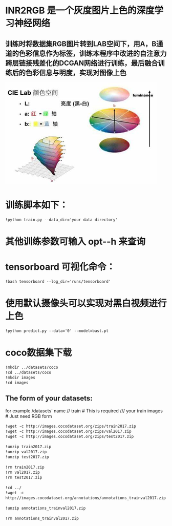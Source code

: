 # INR2RGB 是一个灰度图片上色的深度学习神经网络
## 训练时将数据集RGB图片转到LAB空间下，用A，B通道的色彩信息作为标签，训练本程序中改进的自注意力跨层链接残差化的DCGAN网络进行训练，最后融合训练后的色彩信息与明度，实现对图像上色
![img_1.png](img_1.png)
# 训练脚本如下：
    !python train.py --data_dir='your data directory'
# 其他训练参数可输入 opt--h 来查询
# tensorboard 可视化命令：
    !bash tensorboard --log_dir='runs/tensorboard'
# 使用默认摄像头可以实现对黑白视频进行上色
    !python predict.py --data='0' --model=bast.pt
# coco数据集下载
    !mkdir ../datasets/coco
    !cd ../datasets/coco
    !mkdir images
    !cd images

## The form of your datasets:
for example
/datasets' name 
   // train   # This is required
    /// your train images  # Just need RGB form

    !wget -c http://images.cocodataset.org/zips/train2017.zip
    !wget -c http://images.cocodataset.org/zips/val2017.zip
    !wget -c http://images.cocodataset.org/zips/test2017.zip
    
    !unzip train2017.zip
    !unzip val2017.zip
    !unzip test2017.zip
    
    !rm train2017.zip
    !rm val2017.zip
    !rm test2017.zip

    !cd ../
    !wget -c http://images.cocodataset.org/annotations/annotations_trainval2017.zip
    
    !unzip annotations_trainval2017.zip
    
    !rm annotations_trainval2017.zip

